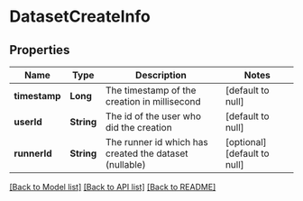 # DatasetCreateInfo
## Properties

| Name | Type | Description | Notes |
|------------ | ------------- | ------------- | -------------|
| **timestamp** | **Long** | The timestamp of the creation in millisecond | [default to null] |
| **userId** | **String** | The id of the user who did the creation | [default to null] |
| **runnerId** | **String** | The runner id which has created the dataset (nullable) | [optional] [default to null] |

[[Back to Model list]](../README.md#documentation-for-models) [[Back to API list]](../README.md#documentation-for-api-endpoints) [[Back to README]](../README.md)


